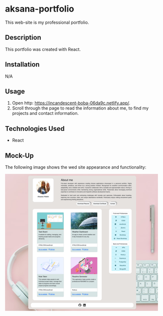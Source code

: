 # aksana-portfolio
This web-site is my professional portfolio.

## Description
This portfolio was created with React.

## Installation
N/A

## Usage
1. Open http: https://incandescent-boba-06da9c.netlify.app/.
2. Scroll through the page to read the information about me, to find my projects and contact information.

## Technologies Used
- React

## Mock-Up
The following image shows the wed site appearance and functionality:

![Getting Started](./aksana-portfolio/public/images/mock_up.png)
